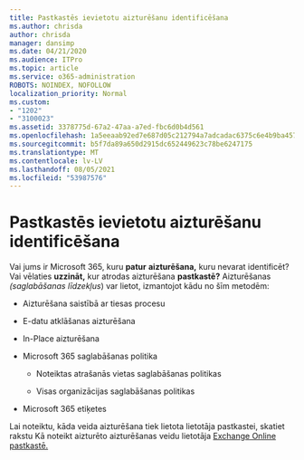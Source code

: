 ```yaml
---
title: Pastkastēs ievietotu aizturēšanu identificēšana
ms.author: chrisda
author: chrisda
manager: dansimp
ms.date: 04/21/2020
ms.audience: ITPro
ms.topic: article
ms.service: o365-administration
ROBOTS: NOINDEX, NOFOLLOW
localization_priority: Normal
ms.custom:
- "1202"
- "3100023"
ms.assetid: 3378775d-67a2-47aa-a7ed-fbc6d0b4d561
ms.openlocfilehash: 1a5eeaab92ed7e687d05c212794a7adcadac6375c6e4b9ba4578835d9a9b9ef5
ms.sourcegitcommit: b5f7da89a650d2915dc652449623c78be6247175
ms.translationtype: MT
ms.contentlocale: lv-LV
ms.lasthandoff: 08/05/2021
ms.locfileid: "53987576"
---
```

# <a name="identify-holds-placed-on-mailboxes"></a>Pastkastēs ievietotu aizturēšanu identificēšana

Vai jums ir Microsoft 365, kuru **patur** **aizturēšana,** kuru nevarat identificēt? Vai vēlaties **uzzināt,** kur atrodas aizturēšana **pastkastē?** Aizturēšanas *(saglabāšanas līdzekļus*) var lietot, izmantojot kādu no šīm metodēm:
  
- Aizturēšana saistībā ar tiesas procesu

- E-datu atklāšanas aizturēšana

- In-Place aizturēšana

- Microsoft 365 saglabāšanas politika 

  - Noteiktas atrašanās vietas saglabāšanas politikas

  - Visas organizācijas saglabāšanas politikas

- Microsoft 365 etiķetes

Lai noteiktu, kāda veida aizturēšana tiek lietota lietotāja pastkastei, skatiet rakstu Kā noteikt aizturēto aizturēšanas veidu lietotāja [Exchange Online pastkastē.](https://docs.microsoft.com/microsoft-365/compliance/identify-a-hold-on-an-exchange-online-mailbox)
